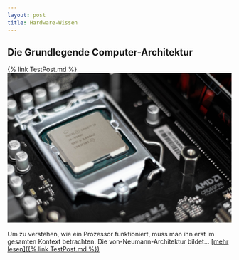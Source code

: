 ```yaml
---
layout: post
title: Hardware-Wissen
---
```


## Die Grundlegende Computer-Architektur

{% link TestPost.md %} ![Prozessor](/public/pictures/Prozessor.jpg)

Um zu verstehen, wie ein Prozessor funktioniert, muss man ihn erst im gesamten Kontext betrachten. Die von-Neumann-Architektur bildet... <ins>[mehr lesen]({% link TestPost.md %})</ins>
